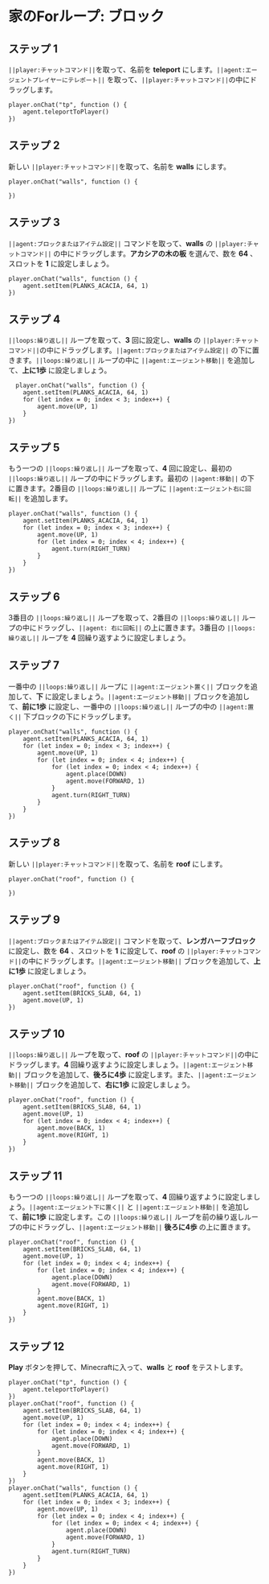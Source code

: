 # 家のForループ: ブロック

## ステップ 1
``||player:チャットコマンド||``を取って、名前を **teleport** にします。``||agent:エージェントプレイヤーにテレポート||`` を取って、``||player:チャットコマンド||``の中にドラッグします。

```blocks
player.onChat("tp", function () { 
    agent.teleportToPlayer() 
}) 
```

## ステップ 2
新しい ``||player:チャットコマンド||``を取って、名前を **walls** にします。

```blocks
player.onChat("walls", function () { 
 
}) 
```

## ステップ 3
``||agent:ブロックまたはアイテム設定||`` コマンドを取って、**walls** の ``||player:チャットコマンド||`` の中にドラッグします。**アカシアの木の板** を選んで、数を **64** 、スロットを **1** に設定しましょう。

```blocks
player.onChat("walls", function () { 
    agent.setItem(PLANKS_ACACIA, 64, 1) 
}) 
```

## ステップ 4
``||loops:繰り返し||`` ループを取って、**3** 回に設定し、**walls** の ``||player:チャットコマンド||``の中にドラッグします。``||agent:ブロックまたはアイテム設定||`` の下に置きます。``||loops:繰り返し||`` ループの中に ``||agent:エージェント移動||`` を追加して、**上に1歩** に設定しましょう。

```blocks
  player.onChat("walls", function () { 
    agent.setItem(PLANKS_ACACIA, 64, 1) 
    for (let index = 0; index < 3; index++) { 
        agent.move(UP, 1) 
    } 
}) 
```

## ステップ 5
もう一つの ``||loops:繰り返し||`` ループを取って、**4** 回に設定し、最初の ``||loops:繰り返し||`` ループの中にドラッグします。最初の ``||agent:移動||`` の下に置きます。2番目の ``||loops:繰り返し||`` ループに ``||agent:エージェント右に回転||`` を追加します。

```blocks
player.onChat("walls", function () { 
    agent.setItem(PLANKS_ACACIA, 64, 1) 
    for (let index = 0; index < 3; index++) { 
        agent.move(UP, 1) 
        for (let index = 0; index < 4; index++) { 
            agent.turn(RIGHT_TURN) 
        } 
    } 
}) 
```

## ステップ 6
3番目の ``||loops:繰り返し||`` ループを取って、2番目の ``||loops:繰り返し||`` ループの中にドラッグし、``||agent: 右に回転||`` の上に置きます。3番目の ``||loops:繰り返し||`` ループを **4** 回繰り返すように設定しましょう。

## ステップ 7
一番中の ``||loops:繰り返し||`` ループに ``||agent:エージェント置く||`` ブロックを追加して、**下** に設定しましょう。``||agent:エージェント移動||`` ブロックを追加して、**前に1歩** に設定し、一番中の ``||loops:繰り返し||`` ループの中の ``||agent:置く||`` 下ブロックの下にドラッグします。

```blocks
player.onChat("walls", function () { 
    agent.setItem(PLANKS_ACACIA, 64, 1) 
    for (let index = 0; index < 3; index++) { 
        agent.move(UP, 1) 
        for (let index = 0; index < 4; index++) { 
            for (let index = 0; index < 4; index++) { 
                agent.place(DOWN) 
                agent.move(FORWARD, 1) 
            } 
            agent.turn(RIGHT_TURN) 
        } 
    } 
}) 
```

## ステップ 8
新しい ``||player:チャットコマンド||``を取って、名前を **roof** にします。

```blocks
player.onChat("roof", function () { 
 
}) 
```

## ステップ 9
``||agent:ブロックまたはアイテム設定||`` コマンドを取って、**レンガハーフブロック** に設定し、数を **64** 、スロットを **1** に設定して、**roof** の ``||player:チャットコマンド||``の中にドラッグします。``||agent:エージェント移動||`` ブロックを追加して、**上に1歩** に設定しましょう。

```blocks
player.onChat("roof", function () {
    agent.setItem(BRICKS_SLAB, 64, 1)
    agent.move(UP, 1)
})
```

## ステップ 10
``||loops:繰り返し||`` ループを取って、**roof** の ``||player:チャットコマンド||``の中にドラッグします。**4** 回繰り返すように設定しましょう。``||agent:エージェント移動||`` ブロックを追加して、**後ろに4歩** に設定します。また、``||agent:エージェント移動||`` ブロックを追加して、**右に1歩** に設定しましょう。

```blocks
player.onChat("roof", function () { 
    agent.setItem(BRICKS_SLAB, 64, 1) 
    agent.move(UP, 1) 
    for (let index = 0; index < 4; index++) { 
        agent.move(BACK, 1) 
        agent.move(RIGHT, 1) 
    } 
}) 
```

## ステップ 11
もう一つの ``||loops:繰り返し||`` ループを取って、**4** 回繰り返すように設定しましょう。``||agent:エージェント下に置く||`` と ``||agent:エージェント移動||`` を追加して、**前に1歩** に設定します。この ``||loops:繰り返し||`` ループを前の繰り返しループの中にドラッグし、``||agent:エージェント移動||`` **後ろに4歩** の上に置きます。

```blocks
player.onChat("roof", function () { 
    agent.setItem(BRICKS_SLAB, 64, 1) 
    agent.move(UP, 1) 
    for (let index = 0; index < 4; index++) { 
        for (let index = 0; index < 4; index++) { 
            agent.place(DOWN) 
            agent.move(FORWARD, 1) 
        } 
        agent.move(BACK, 1) 
        agent.move(RIGHT, 1) 
    } 
}) 
```

## ステップ 12
**Play** ボタンを押して、Minecraftに入って、**walls** と **roof** をテストします。

```blocks
player.onChat("tp", function () { 
    agent.teleportToPlayer() 
}) 
player.onChat("roof", function () { 
    agent.setItem(BRICKS_SLAB, 64, 1) 
    agent.move(UP, 1) 
    for (let index = 0; index < 4; index++) { 
        for (let index = 0; index < 4; index++) { 
            agent.place(DOWN) 
            agent.move(FORWARD, 1) 
        } 
        agent.move(BACK, 1) 
        agent.move(RIGHT, 1) 
    } 
}) 
player.onChat("walls", function () { 
    agent.setItem(PLANKS_ACACIA, 64, 1) 
    for (let index = 0; index < 3; index++) { 
        agent.move(UP, 1) 
        for (let index = 0; index < 4; index++) { 
            for (let index = 0; index < 4; index++) { 
                agent.place(DOWN) 
                agent.move(FORWARD, 1) 
            } 
            agent.turn(RIGHT_TURN) 
        } 
    } 
}) 
```

